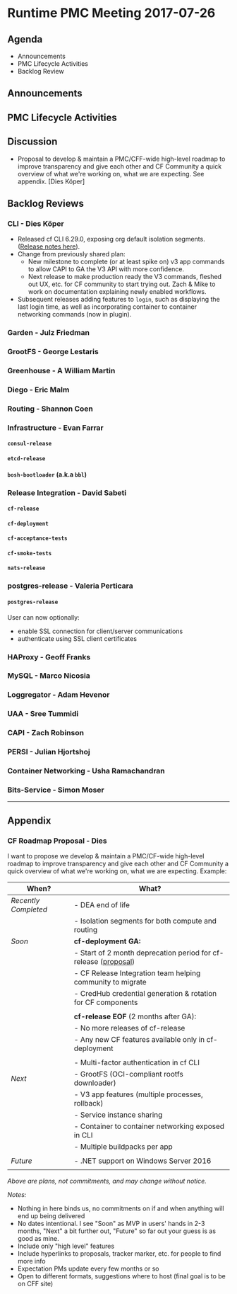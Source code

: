 # Runtime PMC Meeting 2017-07-26

## Agenda

* Announcements
* PMC Lifecycle Activities
* Backlog Review

## Announcements


## PMC Lifecycle Activities


## Discussion
- Proposal to develop & maintain a PMC/CFF-wide high-level roadmap to improve transparency and give each other and CF Community a quick overview of what we're working on, what we are expecting. See appendix. [Dies Köper]


## Backlog Reviews

### CLI - Dies Köper
- Released cf CLI 6.29.0, exposing org default isolation segments. ([Release notes here](https://github.com/cloudfoundry/cli/releases/tag/v6.29.0)).
- Change from previously shared plan:
  - New milestone to complete (or at least spike on) v3 app commands to allow CAPI to GA the V3 API with more confidence.
  - Next release to make production ready the V3 commands, fleshed out UX, etc. for CF community to start trying out. Zach & Mike to work on documentation explaining newly enabled workflows.
- Subsequent releases adding features to `login`, such as displaying the last login time, as well as incorporating container to container networking commands (now in plugin).

### Garden - Julz Friedman

### GrootFS - George Lestaris


### Greenhouse - A William Martin


### Diego - Eric Malm


### Routing - Shannon Coen


### Infrastructure - Evan Farrar

#### `consul-release`


#### `etcd-release`

#### `bosh-bootloader` (a.k.a `bbl`)

### Release Integration - David Sabeti

#### `cf-release`

#### `cf-deployment`

#### `cf-acceptance-tests`

#### `cf-smoke-tests`

#### `nats-release`

### postgres-release - Valeria Perticara

#### `postgres-release`
User can now optionally:
- enable SSL connection for client/server communications
- authenticate using SSL client certificates

### HAProxy - Geoff Franks

### MySQL - Marco Nicosia

### Loggregator - Adam Hevenor

### UAA - Sree Tummidi

### CAPI - Zach Robinson

### PERSI - Julian Hjortshoj

### Container Networking - Usha Ramachandran

### Bits-Service - Simon Moser

---
## Appendix
### CF Roadmap Proposal - Dies
I want to propose we develop & maintain a PMC/CF-wide high-level roadmap to improve transparency and give each other and CF Community a quick overview of what we're working on, what we are expecting. Example:

When? | What?
------|------
*Recently Completed* | - DEA end of life
|| - Isolation segments for both compute and routing
*Soon* | **cf-deployment GA:**
|| - Start of 2 month deprecation period for cf-release ([proposal](https://docs.google.com/document/d/1KLl4UIQbl92SvYom4fO-LcEoMK1D45KmjA988MwnOR4/edit?usp=sharing))
|| - CF Release Integration team helping community to migrate
|| - CredHub credential generation & rotation for CF components
||
|| **cf-release EOF** (2 months after GA):
|| - No more releases of cf-release
|| - Any new CF features available only in cf-deployment
||
|| - Multi-factor authentication in cf CLI
*Next* | - GrootFS (OCI-compliant rootfs downloader)
|| - V3 app features (multiple processes, rollback)
|| - Service instance sharing
|| - Container to container networking exposed in CLI
|| - Multiple buildpacks per app
||
*Future* | - .NET support on Windows Server 2016
||

*Above are plans, not commitments, and may change without notice.*

*Notes:*
- Nothing in here binds us, no commitments on if and when anything will end up being delivered
- No dates intentional. I see "Soon" as MVP in users' hands in 2-3 months, "Next" a bit further out, "Future" so far out your guess is as good as mine.
- Include only "high level" features
- Include hyperlinks to proposals, tracker marker, etc. for people to find more info
- Expectation PMs update every few months or so
- Open to different formats, suggestions where to host (final goal is to be on CFF site)
